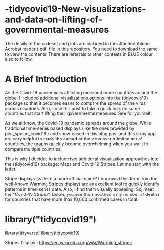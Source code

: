 # -tidycovid19-New-visualizations-and-data-on-lifting-of-governmental-measures

The details of the codeset and plots are included in the attached Adobe Acrobat reader (.pdf) file in this repository. 
You need to download the same to view the contents. There are referrals to other contents in BLUE colour also to follow.

A Brief Introduction
======================

As the Covid-19 pandemic is affecting more and more countries around the globe, I included additional visualizations options into the {tidycovid19} package so that it becomes easier to compare the spread of the virus across countries. Also, I use this post to take a quick look on some countries that start lifting their governmental measures. See for yourself:

As we all know, the Covid-19 pandemic spreads around the globe. While traditional time-series based displays (like the ones provided by plot_spread_covid19() and show-cased in this blog post and this shiny app are very helpful to study the spread of the virus over a limited set of countries, the graphs quickly become overwhelming when you want to compare multiple countries.

This is why I decided to include two additional visualization approaches into the {tidycovid19} package: Maps and Covid-19 Stripes. Let me start with the latter.

Stripe displays (is there a more official name? I borrowed this term from the well-known Warming Stripes display) are an excellent tool to quickly identify patterns in time-series data. Also, I find them visually appealing. So, meet the “Covid-19 Stripes”. Below, you see the smoothed daily number of deaths for countries that have more than 10,000 confirmed cases in total.

# library("tidycovid19")

library(tidyverse)
library(tidycovid19)

Stripes Display : https://en.wikipedia.org/wiki/Warming_stripes
